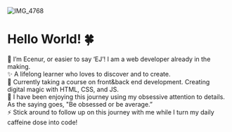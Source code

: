 ![IMG_4768](https://github.com/ErdemEcenur/ErdemEcenur/assets/159720492/f05f2461-dbfc-49d2-93d3-855811692336)


<h1> Hello World! 🍀 </h1>

🌸 I’m Ecenur, or easier to say ‘EJ’! I am a web developer already in the making.<br>
✨ A lifelong learner who loves to discover and to create.<br>
🌟 Currently taking a course on front&back end development. Creating digital magic with HTML, CSS, and JS. <br>
🌈 I have been enjoying this journey using my obsessive attention to details.
As the saying goes, "Be obsessed or be average.” <br>
⚡️ Stick around to follow up on this journey with me while I turn my daily caffeine dose into code! 

